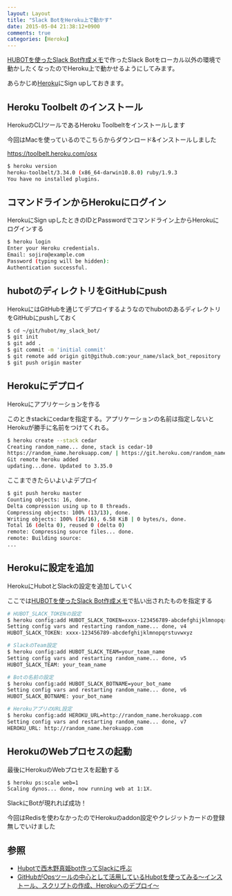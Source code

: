```yaml
---
layout: Layout
title: "Slack BotをHeroku上で動かす"
date: 2015-05-04 21:38:12+0900
comments: true
categories: [Heroku]
---
```

[HUBOTを使ったSlack Bot作成メモ](http://blog.sojiro.me/blog/2014/12/15/slack-bot-by-hubot/)で作ったSlack Botをローカル以外の環境で動かしたくなったのでHeroku上で動かせるようにしてみます。

あらかじめ[Heroku](https://www.heroku.com)にSign upしておきます。

## Heroku Toolbelt のインストール

HerokuのCLIツールであるHeroku Toolbeltをインストールします

今回はMacを使っているのでこちらからダウンロード&インストールしました

https://toolbelt.heroku.com/osx

```bash
$ heroku version
heroku-toolbelt/3.34.0 (x86_64-darwin10.8.0) ruby/1.9.3
You have no installed plugins.
```

## コマンドラインからHerokuにログイン

HerokuにSign upしたときのIDとPasswordでコマンドライン上からHerokuにログインする

```bash
$ heroku login
Enter your Heroku credentials.
Email: sojiro@example.com
Password (typing will be hidden): 
Authentication successful.
```

## hubotのディレクトリをGitHubにpush

HerokuにはGitHubを通じてデプロイするようなのでhubotのあるディレクトリをGitHubにpushしておく

```bash
$ cd ~/git/hubot/my_slack_bot/
$ git init
$ git add .
$ git commit -m 'initial commit'
$ git remote add origin git@github.com:your_name/slack_bot_repository  # 自分で用意したslack bot用のGitリポジトリ
$ git push origin master
```

## Herokuにデプロイ

Herokuにアプリケーションを作る

このときstackにcedarを指定する。アプリケーションの名前は指定しないとHerokuが勝手に名前をつけてくれる。

```bash
$ heroku create --stack cedar
Creating random_name... done, stack is cedar-10
https://random_name.herokuapp.com/ | https://git.heroku.com/random_name.git
Git remote heroku added
updating...done. Updated to 3.35.0
```

ここまできたらいよいよデプロイ

```bash
$ git push heroku master
Counting objects: 16, done.
Delta compression using up to 8 threads.
Compressing objects: 100% (13/13), done.
Writing objects: 100% (16/16), 6.58 KiB | 0 bytes/s, done.
Total 16 (delta 0), reused 0 (delta 0)
remote: Compressing source files... done.
remote: Building source:
...
```

## Herokuに設定を追加

HerokuにHubotとSlackの設定を追加していく

ここでは[HUBOTを使ったSlack Bot作成メモ](http://blog.sojiro.me/blog/2014/12/15/slack-bot-by-hubot/)で払い出されたものを指定する

```bash
# HUBOT_SLACK_TOKENの設定
$ heroku config:add HUBOT_SLACK_TOKEN=xxxx-123456789-abcdefghijklmnopqrstuvwxyz
Setting config vars and restarting random_name... done, v4
HUBOT_SLACK_TOKEN: xxxx-123456789-abcdefghijklmnopqrstuvwxyz

# SlackのTeam設定
$ heroku config:add HUBOT_SLACK_TEAM=your_team_name
Setting config vars and restarting random_name... done, v5
HUBOT_SLACK_TEAM: your_team_name

# Botの名前の設定
$ heroku config:add HUBOT_SLACK_BOTNAME=your_bot_name
Setting config vars and restarting random_name... done, v6
HUBOT_SLACK_BOTNAME: your_bot_name

# HerokuアプリのURL設定
$ heroku config:add HEROKU_URL=http://random_name.herokuapp.com
Setting config vars and restarting random_name... done, v7
HEROKU_URL: http://random_name.herokuapp.com
```

## HerokuのWebプロセスの起動

最後にHerokuのWebプロセスを起動する

```bash
$ heroku ps:scale web=1
Scaling dynos... done, now running web at 1:1X.
```

SlackにBotが現れれば成功！

今回はRedisを使わなかったのでHerokuのaddon設定やクレジットカードの登録無しでいけました

## 参照
* [Hubotで西木野真姫bot作ってSlackに呼ぶ](http://memo.sanographix.net/post/88371442780)
* [GitHubがOpsツールの中心として活用しているHubotを使ってみる～インストール、スクリプトの作成、Herokuへのデプロイ～](http://tech-sketch.jp/2013/12/hubot-install-heroku.html)

